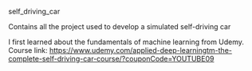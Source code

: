 self_driving_car

Contains all the project used to develop a simulated self-driving car

I first learned about the fundamentals of machine learning from Udemy.
Course link: 
https://www.udemy.com/applied-deep-learningtm-the-complete-self-driving-car-course/?couponCode=YOUTUBE09